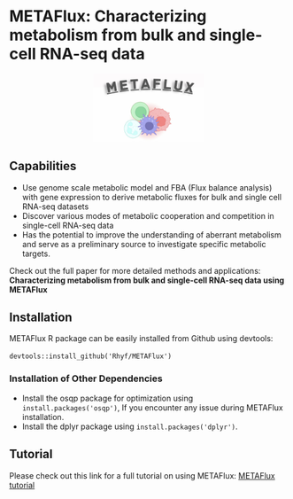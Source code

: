 # METAFlux: Characterizing metabolism from bulk and single-cell RNA-seq data 
<p align="center">
  <img width="200"  src="https://github.com/KChen-lab/METAFlux/blob/main/METAFlux%20logo.jpeg">
</p>

## Capabilities
* Use genome scale metabolic model and FBA (Flux balance analysis) with gene expression to derive metabolic fluxes for bulk and single cell RNA-seq datasets
* Discover various modes of metabolic cooperation and competition in single-cell RNA-seq data
* Has the potential to improve the understanding of aberrant metabolism and serve as a preliminary source to investigate specific metabolic targets.

Check out the full paper for more detailed methods and applications: 
**Characterizing metabolism from bulk and single-cell RNA-seq data using METAFlux**

## Installation 
METAFlux R package can be easily installed from Github using devtools:

`devtools::install_github('Rhyf/METAFlux')`

### Installation of Other Dependencies
* Install the osqp package for optimization using `install.packages('osqp')`, If you encounter any issue during METAFlux installation.
* Install the dplyr package using `install.packages('dplyr')`.



## Tutorial
Please check out this link for a full tutorial on using METAFlux:
[METAFlux tutorial](https://rhyf.github.io/METAFlux/)


